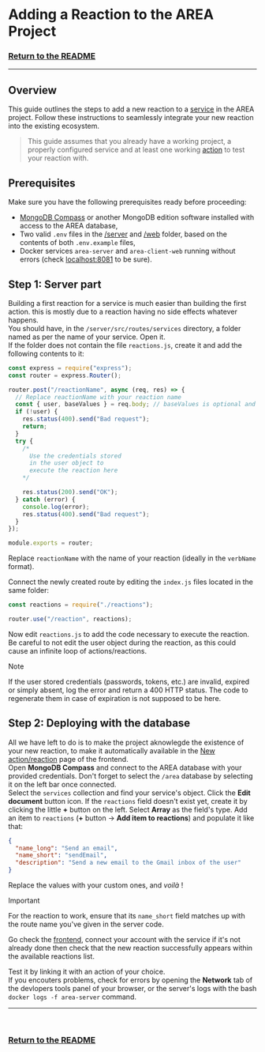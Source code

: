 # Adding a Reaction to the AREA Project

### [Return to the README](../README.md)
---



## Overview

This guide outlines the steps to add a new reaction to a [service](./Add%20a%20service.md) in the AREA project. Follow these instructions to seamlessly integrate your new reaction into the existing ecosystem.

> This guide assumes that you already have a working project, a properly configured service and at least one working [action](./Add%20an%20action.md) to test your reaction with.

## Prerequisites

Make sure you have the following prerequisites ready before proceeding:

- [MongoDB Compass](https://www.mongodb.com/products/tools/compass) or another MongoDB edition software installed with access to the AREA database,
- Two valid `.env` files in the [/server](/../server/.env) and [/web](/../web/.env) folder, based on the contents of both `.env.example` files,
- Docker services `area-server` and `area-client-web` running without errors (check [localhost:8081]([http://localhost:8081]) to be sure).

## Step 1: Server part

Building a first reaction for a service is much easier than building the first action. this is mostly due to a reaction having no side effects whatever happens.<br />
You should have, in the `/server/src/routes/services` directory, a folder named as per the name of your service. Open it.<br />
If the folder does not contain the file `reactions.js`, create it and add the following contents to it:

```js
const express = require("express");
const router = express.Router();

router.post("/reactionName", async (req, res) => {
  // Replace reactionName with your reaction name
  const { user, baseValues } = req.body; // baseValues is optional and can be null
  if (!user) {
    res.status(400).send("Bad request");
    return;
  }
  try {
    /*
      Use the credentials stored
      in the user object to
      execute the reaction here
    */

    res.status(200).send("OK");
  } catch (error) {
    console.log(error);
    res.status(400).send("Bad request");
  }
});

module.exports = router;
```

Replace `reactionName` with the name of your reaction (ideally in the `verbName` format).

Connect the newly created route by editing the `index.js` files located in the same folder:

```js
const reactions = require("./reactions");

router.use("/reaction", reactions);
```

Now edit `reactions.js` to add the code necessary to execute the reaction. Be careful to not edit the user object during the reaction, as this could cause an infinite loop of actions/reactions.

> [!NOTE]
> If the user stored credentials (passwords, tokens, etc.) are invalid, expired or simply absent, log the error and return a 400 HTTP status. The code to regenerate them in case of expiration is not supposed to be here.

## Step 2: Deploying with the database

All we have left to do is to make the project aknowlegde the existence of your new reaction, to make it automatically available in the [New action/reaction](http://localhost:8081/new) page of the frontend.<br />
Open **MongoDB Compass** and connect to the AREA database with your provided credentials. Don't forget to select the `/area` database by selecting it on the left bar once connected.<br />
Select the `services` collection and find your service's object. Click the **Edit document** button icon. If the `reactions` field doesn't exist yet, create it by clicking the little **+** button on the left. Select **Array** as the field's type. Add an item to `reactions` (**+** button -> **Add item to reactions**) and populate it like that:

```json
{
  "name_long": "Send an email",
  "name_short": "sendEmail",
  "description": "Send a new email to the Gmail inbox of the user"
}
```

Replace the values with your custom ones, and _voilà_ !<br />

> [!IMPORTANT]
> For the reaction to work, ensure that its `name_short` field matches up with the route name you've given in the server code.

Go check the [frontend](http://localhost:8081/), connect your account with the service if it's not already done then check that the new reaction successfully appears within the available reactions list.

Test it by linking it with an action of your choice. <br />
If you encouters problems, check for errors by opening the **Network** tab of the devlopers tools panel of your browser, or the server's logs with the bash `docker logs -f area-server` command.

---
<br>

### [Return to the README](../README.md)
